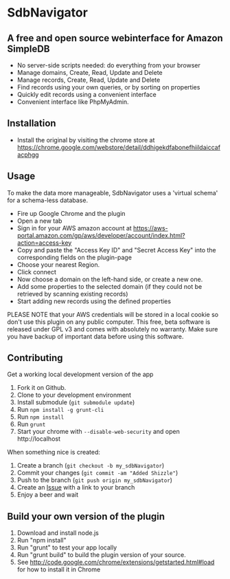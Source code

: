 SdbNavigator
=============

A free and open source webinterface for Amazon SimpleDB
-------

* No server-side scripts needed: do everything from your browser
* Manage domains, Create, Read, Update and Delete
* Manage records, Create, Read, Update and Delete
* Find records using your own queries, or by sorting on properties
* Quickly edit records using a convenient interface
* Convenient interface like PhpMyAdmin. 

Installation
-----------

- Install the original by visiting the chrome store at https://chrome.google.com/webstore/detail/ddhigekdfabonefhiildaiccafacphgg

Usage
-----

To make the data more manageable, SdbNavigator uses a 'virtual schema' for a schema-less database.

* Fire up Google Chrome and the plugin
* Open a new tab
* Sign in for your AWS amazon account at https://aws-portal.amazon.com/gp/aws/developer/account/index.html?action=access-key
* Copy and paste the "Access Key ID" and "Secret Access Key" into the corresponding fields on the plugin-page
* Choose your nearest Region.
* Click connect
* Now choose a domain on the left-hand side, or create a new one.
* Add some properties to the selected domain (if they could not be retrieved by scanning existing records)
* Start adding new records using the defined properties

PLEASE NOTE that your AWS credentials will be stored in a local cookie so don't use this plugin on any public computer.
This free, beta software is released under GPL v3 and comes with absolutely no warranty. Make sure you have backup of
important data before using this software.

Contributing
------------

Get a working local development version of the app
1. Fork it on Github.
2. Clone to your development environment
3. Install submodule (```git submodule update```)
4. Run ```npm install -g grunt-cli```
5. Run ```npm install```
6. Run ```grunt```
7. Start your chrome with ```--disable-web-security``` and open http://localhost

When something nice is created:

1. Create a branch (`git checkout -b my_sdbNavigator`)
2. Commit your changes (`git commit -am "Added Shizzle"`)
3. Push to the branch  (`git push origin my_sdbNavigator`)
4. Create an [Issue][1] with a link to your branch
5. Enjoy a beer and wait

[1]: https://github.com/Reggino/SdbNavigator/issues

Build your own version of the plugin
--------

1. Download and install node.js
2. Run "npm install"
3. Run "grunt" to test your app locally 
4. Run "grunt build" to build the plugin version of your source.
5. See http://code.google.com/chrome/extensions/getstarted.html#load for how to install it in Chrome
